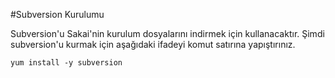 #Subversion Kurulumu

Subversion'u Sakai'nin kurulum dosyalarını indirmek için kullanacaktır.
Şimdi subversion'u kurmak için aşağıdaki ifadeyi komut satırına yapıştırınız.

```
yum install -y subversion 
```
